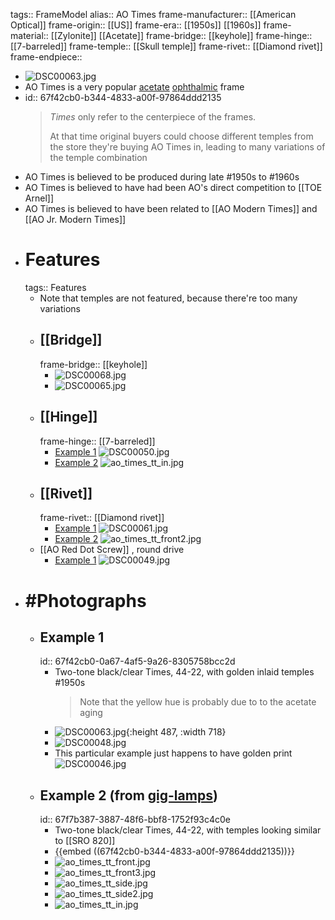 tags:: FrameModel
alias:: AO Times
frame-manufacturer:: [[American Optical]] 
frame-origin:: [[US]] 
frame-era:: [[1950s]] [[1960s]] 
frame-material:: [[Zylonite]] [[Acetate]] 
frame-bridge:: [[keyhole]] 
frame-hinge:: [[7-barreled]] 
frame-temple:: [[Skull temple]] 
frame-rivet:: [[Diamond rivet]] 
frame-endpiece::

- ![DSC00063.jpg](../assets/DSC00063_1743875357044_0.jpg)
- AO Times is a very popular [acetate]([[Acetate]]) [ophthalmic]([[Ophthalmic]]) frame
- id:: 67f42cb0-b344-4833-a00f-97864ddd2135
  > *Times* only refer to the centerpiece of the frames.
  >
  > At that time original buyers could choose different temples from the store they're buying AO Times in, leading to many variations of the temple combination
- AO Times is believed to be produced during late #1950s to #1960s
- AO Times is believed to have had been AO's direct competition to [[TOE Arnel]]
- AO Times is believed to have been related to [[AO Modern Times]] and [[AO Jr. Modern Times]]
- # Features
  tags:: Features
	- Note that temples are not featured, because there're too many variations
	- ## [[Bridge]]
	  frame-bridge:: [[keyhole]]
		- ![DSC00068.jpg](../assets/DSC00068_1744055729380_0.jpg)
		- ![DSC00065.jpg](../assets/DSC00065_1744661005838_0.jpg)
	- ## [[Hinge]]
	  frame-hinge:: [[7-barreled]]
		- [Example 1](((67f42cb0-0a67-4af5-9a26-8305758bcc2d)))
		  ![DSC00050.jpg](../assets/DSC00050_1743875313047_0.jpg)
		- [Example 2](((67f7b387-3887-48f6-bbf8-1752f93c4c0e)))
		  ![ao_times_tt_in.jpg](../assets/ao_times_tt_in_1744286798568_0.jpg)
	- ## [[Rivet]]
	  frame-rivet:: [[Diamond rivet]]
		- [Example 1](((67f42cb0-0a67-4af5-9a26-8305758bcc2d)))
		  ![DSC00061.jpg](../assets/DSC00061_1743875493563_0.jpg)
		- [Example 2](((67f7b387-3887-48f6-bbf8-1752f93c4c0e)))
		  ![ao_times_tt_front2.jpg](../assets/ao_times_tt_front2_1744286697746_0.jpg)
	- [[AO Red Dot Screw]] , round drive
		- [Example 1](((67f42cb0-0a67-4af5-9a26-8305758bcc2d)))
		  ![DSC00049.jpg](../assets/DSC00049_1743875334836_0.jpg)
- # #Photographs
	- ## Example 1
	  id:: 67f42cb0-0a67-4af5-9a26-8305758bcc2d
		- Two-tone black/clear Times, 44-22, with golden inlaid temples #1950s
		  > Note that the yellow hue is probably due to to the acetate aging
		- ![DSC00063.jpg](../assets/DSC00063_1743875357044_0.jpg){:height 487, :width 718}
		- ![DSC00048.jpg](../assets/DSC00048_1743875398276_0.jpg)
		- This particular example just happens to have golden print ![DSC00046.jpg](../assets/DSC00046_1743875409890_0.jpg)
	- ## Example 2 (from [gig-lamps](https://www.gig-lamps.com/home/1960s-american-optical-times-2tone-black-size-44-22/))
	  id:: 67f7b387-3887-48f6-bbf8-1752f93c4c0e
		- Two-tone black/clear Times, 44-22, with temples looking similar to [[SRO 820]]
		- {{embed ((67f42cb0-b344-4833-a00f-97864ddd2135))}}
		- ![ao_times_tt_front.jpg](../assets/ao_times_tt_front_1744286682124_0.jpg)
		- ![ao_times_tt_front3.jpg](../assets/ao_times_tt_front3_1744286716876_0.jpg)
		- ![ao_times_tt_side.jpg](../assets/ao_times_tt_side_1744286775543_0.jpg)
		- ![ao_times_tt_side2.jpg](../assets/ao_times_tt_side2_1744286783319_0.jpg)
		- ![ao_times_tt_in.jpg](../assets/ao_times_tt_in_1744286798568_0.jpg)